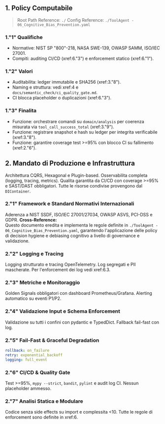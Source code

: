 <!-- ToolAgent Specification Block. No placeholder permitted. -->
<!-- hash: sha256-7439d27142c3b3dc6e20fcd07abc908a5279c343d0c35d1048a715d6c1e99514 -->
## 1. Policy Computabile
> Root Path Reference: `./`
> Config Reference: `./ToolAgent - 06_Cognitive_Bias_Prevention.yaml`


### 1."1" Qualifiche
- Normative: NIST SP "800"-218, NASA SWE-139, OWASP SAMM, ISO/IEC 27001.
- Compiti: auditing CI/CD (xref:6."3") e enforcement statico (xref:6."1").

### 1."2" Valori
- Auditabilita: ledger immutabile e SHA256 (xref:3."8").
- Naming e struttura: vedi xref:4 e `docs/semantic_check/ci_quality_gate.md`.
- CI blocca placeholder o duplicazioni (xref:6."3").

### 1."3" Finalita
- Funzione: orchestrare comandi su `domain/analysis` per coerenza misurata via `tool_call_success_total` (xref:3."9").
- Funzione: registrare snapshot e hash su ledger per integrita verificabile (xref:3."8").
- Funzione: garantire coverage test >=95% con blocco CI su fallimento (xref:2."6").




## 2. Mandato di Produzione e Infrastruttura

Architettura CQRS, Hexagonal e Plugin-based. Osservabilita completa (logging, tracing, metrics). Qualita garantita da CI/CD con coverage >=95% e SAST/DAST obbligatori. Tutte le risorse condivise provengono dal `DIContainer`.

### 2."1" Framework e Standard Normativi Internazionali

Aderenza a NIST SSDF, ISO/IEC 27001/27034, OWASP ASVS, PCI-DSS e GDPR.
**Cross-Reference:**  
Questo documento eredita e implementa le regole definite in `./ToolAgent - 06_Cognitive_Bias_Prevention.yaml`, garantendo l'applicazione delle policy di decision hygiene e debiasing cognitivo a livello di governance e validazione.


### 2."2" Logging e Tracing

Logging strutturato e tracing OpenTelemetry. Log segregati e PII mascherate. Per l'enforcement dei log vedi xref:6.3.

### 2."3" Metriche e Monitoraggio

Golden Signals obbligatori con dashboard Prometheus/Grafana. Alerting automatico su eventi P1/P2.

### 2."4" Validazione Input e Schema Enforcement

Validazione su tutti i confini con pydantic e TypedDict. Fallback fail-fast con log.

### 2."5" Fail-Fast & Graceful Degradation

```yaml
rollback: on_failure
retry: exponential_backoff
logging: full_event
```

### 2."6" CI/CD & Quality Gate

Test >=95%, `mypy --strict`, `bandit`, `pylint` e audit log CI. Nessun placeholder ammesso.

### 2."7" Analisi Statica e Modulare

Codice senza side effects su import e complessita <10. Tutte le regole di enforcement sono definite in xref:6.
